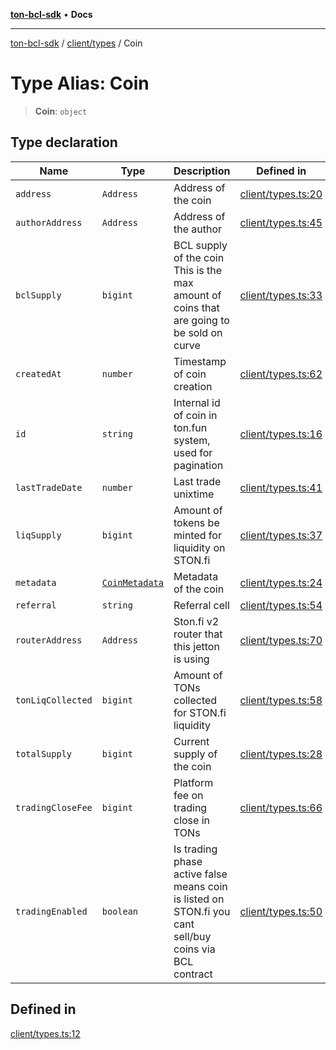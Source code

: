 [**ton-bcl-sdk**](../../../README.md) • **Docs**

***

[ton-bcl-sdk](../../../README.md) / [client/types](../README.md) / Coin

# Type Alias: Coin

> **Coin**: `object`

## Type declaration

| Name | Type | Description | Defined in |
| ------ | ------ | ------ | ------ |
| `address` | `Address` | Address of the coin | [client/types.ts:20](https://github.com/ton-fun-tech/ton-bcl-sdk/blob/efd7a3c444985cb69bafe2086033980ed29e3462/src/client/types.ts#L20) |
| `authorAddress` | `Address` | Address of the author | [client/types.ts:45](https://github.com/ton-fun-tech/ton-bcl-sdk/blob/efd7a3c444985cb69bafe2086033980ed29e3462/src/client/types.ts#L45) |
| `bclSupply` | `bigint` | BCL supply of the coin This is the max amount of coins that are going to be sold on curve | [client/types.ts:33](https://github.com/ton-fun-tech/ton-bcl-sdk/blob/efd7a3c444985cb69bafe2086033980ed29e3462/src/client/types.ts#L33) |
| `createdAt` | `number` | Timestamp of coin creation | [client/types.ts:62](https://github.com/ton-fun-tech/ton-bcl-sdk/blob/efd7a3c444985cb69bafe2086033980ed29e3462/src/client/types.ts#L62) |
| `id` | `string` | Internal id of coin in ton.fun system, used for pagination | [client/types.ts:16](https://github.com/ton-fun-tech/ton-bcl-sdk/blob/efd7a3c444985cb69bafe2086033980ed29e3462/src/client/types.ts#L16) |
| `lastTradeDate` | `number` | Last trade unixtime | [client/types.ts:41](https://github.com/ton-fun-tech/ton-bcl-sdk/blob/efd7a3c444985cb69bafe2086033980ed29e3462/src/client/types.ts#L41) |
| `liqSupply` | `bigint` | Amount of tokens be minted for liquidity on STON.fi | [client/types.ts:37](https://github.com/ton-fun-tech/ton-bcl-sdk/blob/efd7a3c444985cb69bafe2086033980ed29e3462/src/client/types.ts#L37) |
| `metadata` | [`CoinMetadata`](CoinMetadata.md) | Metadata of the coin | [client/types.ts:24](https://github.com/ton-fun-tech/ton-bcl-sdk/blob/efd7a3c444985cb69bafe2086033980ed29e3462/src/client/types.ts#L24) |
| `referral` | `string` | Referral cell | [client/types.ts:54](https://github.com/ton-fun-tech/ton-bcl-sdk/blob/efd7a3c444985cb69bafe2086033980ed29e3462/src/client/types.ts#L54) |
| `routerAddress` | `Address` | Ston.fi v2 router that this jetton is using | [client/types.ts:70](https://github.com/ton-fun-tech/ton-bcl-sdk/blob/efd7a3c444985cb69bafe2086033980ed29e3462/src/client/types.ts#L70) |
| `tonLiqCollected` | `bigint` | Amount of TONs collected for STON.fi liquidity | [client/types.ts:58](https://github.com/ton-fun-tech/ton-bcl-sdk/blob/efd7a3c444985cb69bafe2086033980ed29e3462/src/client/types.ts#L58) |
| `totalSupply` | `bigint` | Current supply of the coin | [client/types.ts:28](https://github.com/ton-fun-tech/ton-bcl-sdk/blob/efd7a3c444985cb69bafe2086033980ed29e3462/src/client/types.ts#L28) |
| `tradingCloseFee` | `bigint` | Platform fee on trading close in TONs | [client/types.ts:66](https://github.com/ton-fun-tech/ton-bcl-sdk/blob/efd7a3c444985cb69bafe2086033980ed29e3462/src/client/types.ts#L66) |
| `tradingEnabled` | `boolean` | Is trading phase active false means coin is listed on STON.fi you cant sell/buy coins via BCL contract | [client/types.ts:50](https://github.com/ton-fun-tech/ton-bcl-sdk/blob/efd7a3c444985cb69bafe2086033980ed29e3462/src/client/types.ts#L50) |

## Defined in

[client/types.ts:12](https://github.com/ton-fun-tech/ton-bcl-sdk/blob/efd7a3c444985cb69bafe2086033980ed29e3462/src/client/types.ts#L12)
